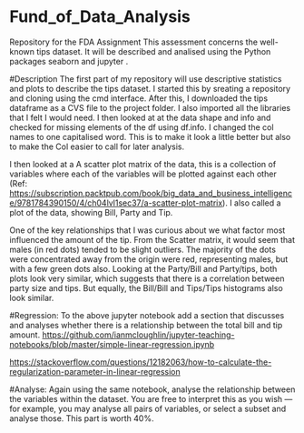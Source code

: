 # Fund_of_Data_Analysis
Repository for the FDA Assignment
This assessment concerns the well-known tips dataset. It will be described and analised using the Python packages seaborn and jupyter .  

#Description
The first part of my repository will use descriptive statistics and plots to describe the tips dataset. 
I started this by sreating a repository and cloning using the cmd interface. After this, I downloaded the tips dataframe as a CVS file to the project folder. I also imported all the libraries that I felt I would need. I then looked at at the data shape and info and checked for missing elements of the df using df.info. I changed the col names to one capitalised word. This is to make it look a little better but also to make the Col easier to call for later analysis. 

I then looked at a A scatter plot matrix of the data, this is a collection of variables where each of the variables will be plotted against each other (Ref: https://subscription.packtpub.com/book/big_data_and_business_intelligence/9781784390150/4/ch04lvl1sec37/a-scatter-plot-matrix).
I also called a plot of the data, showing Bill, Party and Tip.

One of the key relationships that I was curious about we what factor most influenced the amount of the tip. From the Scatter matrix, it would seem that males (in red dots) tended to be slight outliers. The majority of the dots were concentrated away from the origin were red, representing males, but with a few green dots also.
Looking at the Party/Bill and Party/tips, both plots look very similar, which suggests that there is a correlation between party size and tips. But equally, the Bill/Bill and Tips/Tips histograms also look similar. 



#Regression: To the above jupyter notebook add a section that discusses and analyses whether there is a relationship between the total bill and tip amount.
 https://github.com/ianmcloughlin/jupyter-teaching-notebooks/blob/master/simple-linear-regression.ipynb
 
 https://stackoverflow.com/questions/12182063/how-to-calculate-the-regularization-parameter-in-linear-regression


#Analyse: Again using the same notebook, analyse the relationship between the variables within the dataset. You are free to interpret this as you wish — for example, you may analyse all pairs of variables, or select a subset and analyse those. This part is worth 40%.
